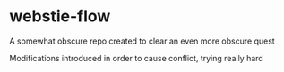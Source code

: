 # webstie-flow

A somewhat obscure repo created to clear an even more obscure quest


Modifications introduced in order to cause conflict, trying really hard
